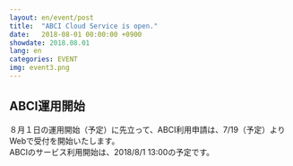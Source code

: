 ```yaml
---
layout: en/event/post
title:  "ABCI Cloud Service is open."
date:   2018-08-01 00:00:00 +0900
showdate: 2018.08.01
lang: en
categories: EVENT
img: event3.png
---
```

<h2 class="ah2">ABCI運用開始</h2>

<div>８月１日の運用開始（予定）に先立って、ABCI利用申請は、7/19（予定）よりWebで受付を開始いたします。<br />
ABCIのサービス利用開始は、2018/8/1 13:00の予定です。

</div>
<br />
